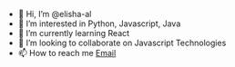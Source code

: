 - 👋 Hi, I’m @elisha-al
- 👀 I’m interested in Python, Javascript, Java
- 🌱 I’m currently learning React
- 💞️ I’m looking to collaborate on Javascript Technologies
- 📫 How to reach me [Email](lishaalain@gmail.com)

<!---
elisha-al/elisha-al is a ✨ special ✨ repository because its `README.md` (this file) appears on your GitHub profile.
You can click the Preview link to take a look at your changes.
--->
